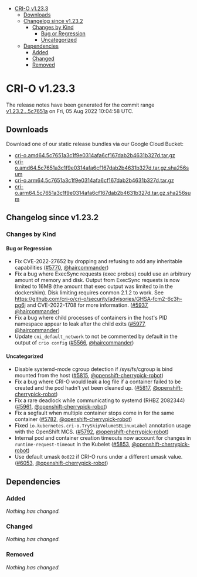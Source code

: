 - [CRI-O v1.23.3](#cri-o-v1233)
  - [Downloads](#downloads)
  - [Changelog since v1.23.2](#changelog-since-v1232)
    - [Changes by Kind](#changes-by-kind)
      - [Bug or Regression](#bug-or-regression)
      - [Uncategorized](#uncategorized)
  - [Dependencies](#dependencies)
    - [Added](#added)
    - [Changed](#changed)
    - [Removed](#removed)

# CRI-O v1.23.3

The release notes have been generated for the commit range
[v1.23.2...5c7651a](https://github.com/cri-o/cri-o/compare/v1.23.2...5c7651a3c1f9e0314afa6cf167dab2b4631b327d) on Fri, 05 Aug 2022 10:04:58 UTC.

## Downloads

Download one of our static release bundles via our Google Cloud Bucket:

- [cri-o.amd64.5c7651a3c1f9e0314afa6cf167dab2b4631b327d.tar.gz](https://storage.googleapis.com/cri-o/artifacts/cri-o.amd64.5c7651a3c1f9e0314afa6cf167dab2b4631b327d.tar.gz)
- [cri-o.amd64.5c7651a3c1f9e0314afa6cf167dab2b4631b327d.tar.gz.sha256sum](https://storage.googleapis.com/cri-o/artifacts/cri-o.amd64.5c7651a3c1f9e0314afa6cf167dab2b4631b327d.tar.gz.sha256sum)
- [cri-o.arm64.5c7651a3c1f9e0314afa6cf167dab2b4631b327d.tar.gz](https://storage.googleapis.com/cri-o/artifacts/cri-o.arm64.5c7651a3c1f9e0314afa6cf167dab2b4631b327d.tar.gz)
- [cri-o.arm64.5c7651a3c1f9e0314afa6cf167dab2b4631b327d.tar.gz.sha256sum](https://storage.googleapis.com/cri-o/artifacts/cri-o.arm64.5c7651a3c1f9e0314afa6cf167dab2b4631b327d.tar.gz.sha256sum)

## Changelog since v1.23.2

### Changes by Kind

#### Bug or Regression
 - Fix CVE-2022-27652 by dropping and refusing to add any inheritable capabilities ([#5770](https://github.com/cri-o/cri-o/pull/5770), [@haircommander](https://github.com/haircommander))
 - Fix a bug where ExecSync requests (exec probes) could use an arbitrary amount of memory and disk. Output from ExecSync requests is now limited to 16MB (the amount that exec output was limited to in the dockershim). Disk limiting requires conmon 2.1.2 to work. See https://github.com/cri-o/cri-o/security/advisories/GHSA-fcm2-6c3h-pg6j and CVE-2022-1708 for more information. ([#5937](https://github.com/cri-o/cri-o/pull/5937), [@haircommander](https://github.com/haircommander))
 - Fix a bug where child processes of containers in the host's PID namespace appear to leak after the child exits ([#5977](https://github.com/cri-o/cri-o/pull/5977), [@haircommander](https://github.com/haircommander))
 - Update `cni_default_network` to not be commented by default in the output of `crio config` ([#5566](https://github.com/cri-o/cri-o/pull/5566), [@haircommander](https://github.com/haircommander))

#### Uncategorized
 - Disable systemd-mode cgroup detection if /sys/fs/cgroup is bind mounted from the host ([#5815](https://github.com/cri-o/cri-o/pull/5815), [@openshift-cherrypick-robot](https://github.com/openshift-cherrypick-robot))
 - Fix a bug where CRI-O would leak a log file if a container failed to be created and the pod hadn't yet been cleaned up. ([#5817](https://github.com/cri-o/cri-o/pull/5817), [@openshift-cherrypick-robot](https://github.com/openshift-cherrypick-robot))
 - Fix a rare deadlock while communicating to systemd (RHBZ 2082344) ([#5961](https://github.com/cri-o/cri-o/pull/5961), [@openshift-cherrypick-robot](https://github.com/openshift-cherrypick-robot))
 - Fix a segfault when multiple container stops come in for the same container ([#5782](https://github.com/cri-o/cri-o/pull/5782), [@openshift-cherrypick-robot](https://github.com/openshift-cherrypick-robot))
 - Fixed `io.kubernetes.cri-o.TrySkipVolumeSELinuxLabel` annotation usage with the OpenShift MCS. ([#5792](https://github.com/cri-o/cri-o/pull/5792), [@openshift-cherrypick-robot](https://github.com/openshift-cherrypick-robot))
 - Internal pod and container creation timeouts now account for changes in `runtime-request-timeout` in the Kubelet ([#5853](https://github.com/cri-o/cri-o/pull/5853), [@openshift-cherrypick-robot](https://github.com/openshift-cherrypick-robot))
 - Use default umask `0o022` if CRI-O runs under a different umask value. ([#6053](https://github.com/cri-o/cri-o/pull/6053), [@openshift-cherrypick-robot](https://github.com/openshift-cherrypick-robot))

## Dependencies

### Added
_Nothing has changed._

### Changed
_Nothing has changed._

### Removed
_Nothing has changed._
